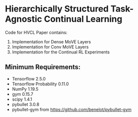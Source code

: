 # Hierarchically Structured Task-Agnostic Continual Learning
Code for HVCL Paper contains:

1. Implementation for Dense MoVE Layers
2. Implementation for Conv MoVE Layers
3. Implementation for the Continual RL Experiments

## Minimum Requirements: 

- Tensorflow 2.5.0
- Tensorflow Probability 0.11.0
- NumPy 1.19.5
- gym 0.15.7
- scipy 1.4.1
- pybullet 3.0.8
- pybullet-gym from https://github.com/benelot/pybullet-gym
